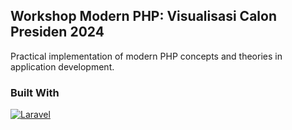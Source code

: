 ## Workshop Modern PHP: Visualisasi Calon Presiden 2024
Practical implementation of modern PHP concepts and theories in application development.

### Built With
[![Laravel][Laravel-logo]][Laravel-url]

<!-- MARKDOWN LINKS & IMAGES -->
[Laravel-logo]: https://img.shields.io/badge/Laravel-FF2D20?style=for-the-badge&logo=laravel&logoColor=white
[Laravel-url]: https://laravel.com